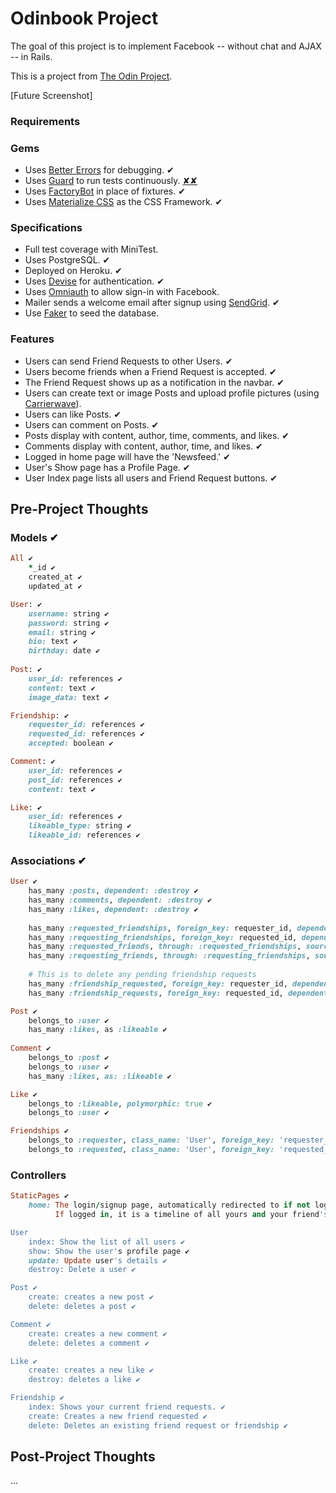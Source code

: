 # Odinbook Project

The goal of this project is to implement Facebook -- without chat and AJAX -- in Rails.

This is a project from [The Odin Project](https://www.theodinproject.com/courses/ruby-on-rails/lessons/final-project).

[Future Screenshot]

### Requirements

### Gems
* Uses [Better Errors](https://github.com/charliesome/better_errors) for debugging. ✔
* Uses [Guard](https://github.com/guard/guard) to run tests continuously. [✘](https://bountify.co/rspec-tests-fail-in-guard-but-manually-running-rspec-test-passes-why)[✘](https://stackoverflow.com/questions/24078768/argumenterror-factory-not-registered)
* Uses [FactoryBot](https://github.com/thoughtbot/factory_bot) in place of fixtures. ✔
* Uses [Materialize CSS](http://materializecss.com) as the CSS Framework. ✔

### Specifications
* Full test coverage with MiniTest.
* Uses PostgreSQL. ✔
* Deployed on Heroku. ✔
* Uses [Devise](https://github.com/plataformatec/devise) for authentication. ✔
* Uses [Omniauth](https://github.com/plataformatec/devise/wiki/OmniAuth:-Overview) to allow sign-in with Facebook.
* Mailer sends a welcome email after signup using [SendGrid](https://sendgrid.com). ✔
* Use [Faker](https://github.com/stympy/faker) to seed the database.

### Features
* Users can send Friend Requests to other Users. ✔
* Users become friends when a Friend Request is accepted. ✔
* The Friend Request shows up as a notification in the navbar. ✔
* Users can create text or image Posts and upload profile pictures (using [Carrierwave](https://github.com/carrierwaveuploader/carrierwave)).
* Users can like Posts. ✔
* Users can comment on Posts. ✔
* Posts display with content, author, time, comments, and likes. ✔
* Comments display with content, author, time, and likes. ✔
* Logged in home page will have the 'Newsfeed.' ✔
* User's Show page has a Profile Page. ✔
* User Index page lists all users and Friend Request buttons. ✔

## Pre-Project Thoughts

### Models ✔
```ruby
All ✔
    *_id ✔
    created_at ✔
    updated_at ✔

User: ✔
    username: string ✔
    password: string ✔
    email: string ✔
    bio: text ✔
    birthday: date ✔
    
Post: ✔
    user_id: references ✔
    content: text ✔
    image_data: text ✔

Friendship: ✔
    requester_id: references ✔
    requested_id: references ✔
    accepted: boolean ✔

Comment: ✔
    user_id: references ✔
    post_id: references ✔
    content: text ✔

Like: ✔
    user_id: references ✔
    likeable_type: string ✔
    likeable_id: references ✔
```


### Associations ✔

```ruby
User ✔
    has_many :posts, dependent: :destroy ✔
    has_many :comments, dependent: :destroy ✔
    has_many :likes, dependent: :destroy ✔
    
    has_many :requested_friendships, foreign_key: requester_id, dependent: :destroy, -> { where accepted: true } ✔
    has_many :requesting_friendships, foreign_key: requested_id, dependent: :destroy, -> { where accepted: true } ✔
    has_many :requested_friends, through: :requested_friendships, source: :requested ✔
    has_many :requesting_friends, through: :requesting_friendships, source: :requester ✔
    
    # This is to delete any pending friendship requests
    has_many :friendship_requested, foreign_key: requester_id, dependent: :destroy ✔
    has_many :friendship_requests, foreign_key: requested_id, dependent: :destroy ✔

Post ✔
    belongs_to :user ✔
    has_many :likes, as :likeable ✔
    
Comment ✔
    belongs_to :post ✔
    belongs_to :user ✔
    has_many :likes, as: :likeable ✔

Like ✔
    belongs_to :likeable, polymorphic: true ✔
    belongs_to :user ✔

Friendships ✔
    belongs_to :requester, class_name: 'User', foreign_key: 'requester_id' ✔
    belongs_to :requested, class_name: 'User', foreign_key: 'requested_id' ✔
```
    
### Controllers
```ruby
StaticPages ✔
    home: The login/signup page, automatically redirected to if not logged in ✔
          If logged in, it is a timeline of all yours and your friend's posts ✔

User
    index: Show the list of all users ✔
    show: Show the user's profile page ✔
    update: Update user's details ✔
    destroy: Delete a user ✔

Post ✔
    create: creates a new post ✔
    delete: deletes a post ✔

Comment ✔
    create: creates a new comment ✔
    delete: deletes a comment ✔

Like ✔
    create: creates a new like ✔
    destroy: deletes a like ✔

Friendship ✔
    index: Shows your current friend requests. ✔
    create: Creates a new friend requested ✔
    delete: Deletes an existing friend request or friendship ✔
```

## Post-Project Thoughts

...